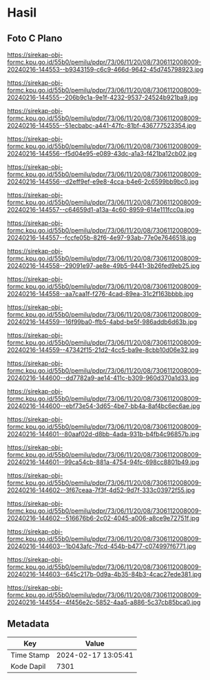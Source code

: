 # Hasil

## Foto C Plano

https://sirekap-obj-formc.kpu.go.id/55b0/pemilu/pdpr/73/06/11/20/08/7306112008009-20240216-144553--b9343159-c6c9-466d-9642-45d745798923.jpg

https://sirekap-obj-formc.kpu.go.id/55b0/pemilu/pdpr/73/06/11/20/08/7306112008009-20240216-144555--206b9c1a-9e1f-4232-9537-24524b921ba9.jpg

https://sirekap-obj-formc.kpu.go.id/55b0/pemilu/pdpr/73/06/11/20/08/7306112008009-20240216-144555--51ecbabc-a441-47fc-81bf-436777523354.jpg

https://sirekap-obj-formc.kpu.go.id/55b0/pemilu/pdpr/73/06/11/20/08/7306112008009-20240216-144556--f5d04e95-e089-43dc-a1a3-f421ba12cb02.jpg

https://sirekap-obj-formc.kpu.go.id/55b0/pemilu/pdpr/73/06/11/20/08/7306112008009-20240216-144556--d2eff9ef-e9e8-4cca-b4e6-2c6599bb9bc0.jpg

https://sirekap-obj-formc.kpu.go.id/55b0/pemilu/pdpr/73/06/11/20/08/7306112008009-20240216-144557--c64659d1-a13a-4c60-8959-614e111fcc0a.jpg

https://sirekap-obj-formc.kpu.go.id/55b0/pemilu/pdpr/73/06/11/20/08/7306112008009-20240216-144557--fccfe05b-82f6-4e97-93ab-77e0e7646518.jpg

https://sirekap-obj-formc.kpu.go.id/55b0/pemilu/pdpr/73/06/11/20/08/7306112008009-20240216-144558--29091e97-ae8e-49b5-9441-3b26fed9eb25.jpg

https://sirekap-obj-formc.kpu.go.id/55b0/pemilu/pdpr/73/06/11/20/08/7306112008009-20240216-144558--aa7caa1f-f276-4cad-89ea-31c2f163bbbb.jpg

https://sirekap-obj-formc.kpu.go.id/55b0/pemilu/pdpr/73/06/11/20/08/7306112008009-20240216-144559--16f99ba0-ffb5-4abd-be5f-986addb6d63b.jpg

https://sirekap-obj-formc.kpu.go.id/55b0/pemilu/pdpr/73/06/11/20/08/7306112008009-20240216-144559--47342f15-21d2-4cc5-ba9e-8cbb10d06e32.jpg

https://sirekap-obj-formc.kpu.go.id/55b0/pemilu/pdpr/73/06/11/20/08/7306112008009-20240216-144600--dd7782a9-ae14-411c-b309-960d370a1d33.jpg

https://sirekap-obj-formc.kpu.go.id/55b0/pemilu/pdpr/73/06/11/20/08/7306112008009-20240216-144600--ebf73e54-3d65-4be7-bb4a-8af4bc6ec6ae.jpg

https://sirekap-obj-formc.kpu.go.id/55b0/pemilu/pdpr/73/06/11/20/08/7306112008009-20240216-144601--80aaf02d-d8bb-4ada-931b-b4fb4c96857b.jpg

https://sirekap-obj-formc.kpu.go.id/55b0/pemilu/pdpr/73/06/11/20/08/7306112008009-20240216-144601--99ca54cb-881a-4754-94fc-698cc8801b49.jpg

https://sirekap-obj-formc.kpu.go.id/55b0/pemilu/pdpr/73/06/11/20/08/7306112008009-20240216-144602--3f67ceaa-7f3f-4d52-9d7f-333c03972f55.jpg

https://sirekap-obj-formc.kpu.go.id/55b0/pemilu/pdpr/73/06/11/20/08/7306112008009-20240216-144602--516676b6-2c02-4045-a006-a8ce9e72751f.jpg

https://sirekap-obj-formc.kpu.go.id/55b0/pemilu/pdpr/73/06/11/20/08/7306112008009-20240216-144603--1b043afc-7fcd-454b-b477-c074997f6771.jpg

https://sirekap-obj-formc.kpu.go.id/55b0/pemilu/pdpr/73/06/11/20/08/7306112008009-20240216-144603--645c217b-0d9a-4b35-84b3-4cac27ede381.jpg

https://sirekap-obj-formc.kpu.go.id/55b0/pemilu/pdpr/73/06/11/20/08/7306112008009-20240216-144554--4f456e2c-5852-4aa5-a886-5c37cb85bca0.jpg


## Metadata

| Key        | Value               |
| ---------- | ------------------- |
| Time Stamp | 2024-02-17 13:05:41 |
| Kode Dapil | 7301                |



